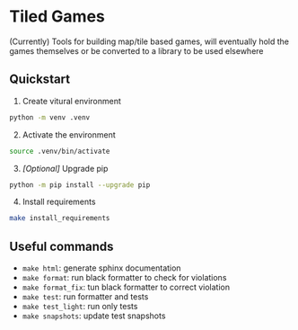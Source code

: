 # Tiled Games

(Currently) Tools for building map/tile based games,
will eventually hold the games themselves or be converted
to a library to be used elsewhere

## Quickstart
1. Create vitural environment
```bash
python -m venv .venv
```
2. Activate the environment 
```bash
source .venv/bin/activate
```
3. _[Optional]_ Upgrade pip 
```bash
python -m pip install --upgrade pip
```
4. Install requirements 
```bash
make install_requirements
```

## Useful commands
- `make html`: generate sphinx documentation
- `make format`: run black formatter to check for violations
- `make format_fix`: tun black formatter to correct violation
- `make test`: run formatter and tests
- `make test_light`: run only tests
- `make snapshots`: update test snapshots
